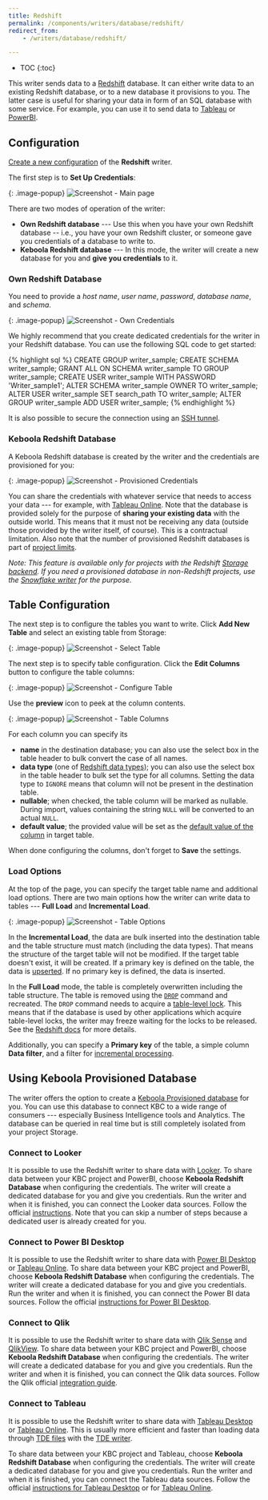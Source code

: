 ```yaml
---
title: Redshift
permalink: /components/writers/database/redshift/
redirect_from:
    - /writers/database/redshift/

---
```


* TOC
{:toc}

This writer sends data to a [Redshift](https://aws.amazon.com/redshift/) database. It can either write data
to an existing Redshift database, or to a new database it provisions to you. The latter case is useful
for sharing your data in form of an SQL database with some service. For example, you can use it to send
data to [Tableau](https://www.tableau.com/) or [PowerBI](https://powerbi.microsoft.com/en-us/).

## Configuration
[Create a new configuration](/components/#creating-component-configuration) of the **Redshift** writer.

The first step is to **Set Up Credentials**:

{: .image-popup}
![Screenshot - Main page](/components/writers/database/redshift/redshift-1.png)

There are two modes of operation of the writer:

- **Own Redshift database** --- Use this when you have your own Redshift database -- i.e., you have your own Redshift cluster, or someone gave you credentials of a database to write to.
- **Keboola Redshift database** --- In this mode, the writer will create a new database for you and **give you credentials** to it.

### Own Redshift Database
You need to provide a *host name*, *user name*, *password*, *database name*, and *schema*.

{: .image-popup}
![Screenshot - Own Credentials](/components/writers/database/redshift/redshift-2.png)

We highly recommend that you create dedicated credentials for the writer in your Redshift database. You can use the following SQL code to get started:

{% highlight sql %}
CREATE GROUP writer_sample;
CREATE SCHEMA writer_sample;
GRANT ALL ON SCHEMA writer_sample TO GROUP writer_sample;
CREATE USER writer_sample WITH PASSWORD 'Writer_sample1';
ALTER SCHEMA writer_sample OWNER TO writer_sample;
ALTER USER writer_sample SET search_path TO writer_sample;
ALTER GROUP writer_sample ADD USER writer_sample;
{% endhighlight %}

It is also possible to secure the connection using an [SSH tunnel](/components/extractors/database/#connecting-to-database).

### Keboola Redshift Database
A Keboola Redshift database is created by the writer and the credentials are provisioned for you:

{: .image-popup}
![Screenshot - Provisioned Credentials](/components/writers/database/redshift/redshift-3.png)

You can share the credentials with whatever service that needs to access your data --- for example, with [Tableau Online](https://www.tableau.com/products/cloud-bi).
Note that the database is provided solely for the purpose of **sharing your existing data** with the outside world. This means that it must not be receiving
any data (outside those provided by the writer itself, of course). This is a contractual limitation.
Also note that the number of provisioned Redshift databases is part of [project limits](/management/project/limits/).

*Note: This feature is available only for projects with the Redshift [Storage backend](/storage/#storage-data). If you need a provisioned database in non-Redshift
projects, use the [Snowflake writer](/components/writers/database/snowflake/#keboola-snowflake-database) for the purpose.*

## Table Configuration
The next step is to configure the tables you want to write. Click **Add New Table** and select an existing table from Storage:

{: .image-popup}
![Screenshot - Select Table](/components/writers/database/redshift/redshift-4.png)

The next step is to specify table configuration. Click the **Edit Columns** button to configure the table columns:

{: .image-popup}
![Screenshot - Configure Table](/components/writers/database/redshift/redshift-5.png)

Use the **preview** icon to peek at the column contents.

{: .image-popup}
![Screenshot - Table Columns](/components/writers/database/redshift/redshift-6.png)

For each column you can specify its

- **name** in the destination database; you can also use the select box in the table header to bulk convert the case of all names.
- **data type** (one of [Redshift data types](https://docs.aws.amazon.com/redshift/latest/dg/c_Supported_data_types.html)); you can also use the select box in the table header to bulk set the type for all columns. Setting the data type to `IGNORE` means that column will not be present in the destination table.
- **nullable**; when checked, the table column will be marked as nullable. During import, values containing the string `NULL` will be converted to an actual `NULL`.
- **default value**; the provided value will be set as the [default value of the column](https://docs.aws.amazon.com/redshift/latest/dg/r_ALTER_TABLE.html#r_ALTER_TABLE-parameters) in target table.

When done configuring the columns, don't forget to **Save** the settings.

### Load Options
At the top of the page, you can specify the target table name and additional load options. There are two main options how the writer
can write data to tables --- **Full Load** and **Incremental Load**.

{: .image-popup}
![Screenshot - Table Options](/components/writers/database/redshift/redshift-7.png)

In the **Incremental Load**, the data are bulk inserted into
the destination table and the table structure must match (including the data types). That means the structure of the target table
will not be modified. If the target table doesn't exist, it will be created. If a primary key is defined on the table, the
data is [upserted](https://en.wikipedia.org/wiki/Merge_(SQL)). If no primary key is defined, the data is inserted.

In the **Full Load** mode, the table is completely overwritten including the table structure. The table is removed
using the [`DROP`](https://docs.aws.amazon.com/redshift/latest/dg/r_DROP_TABLE.html) command and recreated. The
`DROP` command needs to acquire a [table-level lock](https://docs.aws.amazon.com/redshift/latest/dg/r_LOCK.html).
This means that if the database is used by other applications which acquire table-level locks, the writer may
freeze waiting for the locks to be released. See the [Redshift docs](https://docs.aws.amazon.com/redshift/latest/dg/c_Concurrent_writes.html)
for more details.

Additionally, you can specify a **Primary key** of the table, a simple column **Data filter**, and a filter for
[incremental processing](/storage/tables/#incremental-processing).

## Using Keboola Provisioned Database
The writer offers the option to create a [Keboola Provisioned database](#keboola-redshift-database) for you. You can
use this database to connect KBC to a wide range of consumers --- especially Business Intelligence tools and Analytics.
The database can be queried in real time but is still completely isolated from your project Storage.

### Connect to Looker
It is possible to use the Redshift writer to share data with [Looker](https://looker.com/).
To share data between your KBC project and PowerBI, choose **Keboola Redshift Database** when configuring the credentials.
The writer will create a dedicated database for you and give you credentials. Run the writer and when it is finished, you can
connect the Looker data sources. Follow the official
[instructions](https://docs.looker.com/setup-and-management/connecting-to-db). Note that you
can skip a number of steps because a dedicated user is already created for you.

### Connect to Power BI Desktop
It is possible to use the Redshift writer to share data with [Power BI Desktop](https://powerbi.microsoft.com/en-us/desktop/) or
[Tableau Online](https://www.tableau.com/products/cloud-bi).
To share data between your KBC project and PowerBI, choose **Keboola Redshift Database** when configuring the credentials.
The writer will create a dedicated database for you and give you credentials. Run the writer and when it is finished, you can
connect the Power BI data sources. Follow the official [instructions for Power BI Desktop](https://docs.microsoft.com/en-us/power-bi/desktop-connect-redshift).

### Connect to Qlik
It is possible to use the Redshift writer to share data with [Qlik Sense](https://www.qlik.com/us/products/qlik-sense)
and [QlikView](https://www.qlik.com/us/products/qlikview).
To share data between your KBC project and PowerBI, choose **Keboola Redshift Database** when configuring the credentials.
The writer will create a dedicated database for you and give you credentials. Run the writer and when it is finished, you can
connect the Qlik data sources. Follow the Qlik official [integration guide](https://help.qlik.com/en-US/connectors/Subsystems/ODBC_connector_help/Content/Connectors_ODBC/Redshift/Create-Redshift-connection.htm).

### Connect to Tableau
It is possible to use the Redshift writer to share data with [Tableau Desktop](https://www.tableau.com/products/desktop) or
[Tableau Online](https://www.tableau.com/products/cloud-bi). This is usually more efficient and
faster than loading data through [TDE files](https://www.tableau.com/about/blog/2014/7/understanding-tableau-data-extracts-part1)
with the [TDE writer](/components/writers/bi-tools/tableau/).

To share data between your KBC project and Tableau, choose **Keboola Redshift Database** when configuring the credentials.
The writer will create a dedicated database for you and give you credentials. Run the writer and when it is finished, you can
connect the Tableau data sources. Follow the official
[instructions for Tableau Desktop](https://onlinehelp.tableau.com/current/pro/desktop/en-us/examples_amazonredshift.htm)
or for [Tableau Online](https://onlinehelp.tableau.com/current/online/en-us/to_connect_live_sql.htm).
